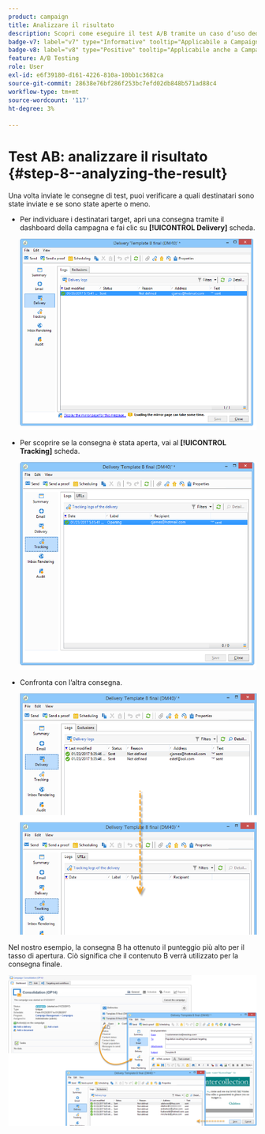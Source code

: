```yaml
---
product: campaign
title: Analizzare il risultato
description: Scopri come eseguire il test A/B tramite un caso d’uso dedicato
badge-v7: label="v7" type="Informative" tooltip="Applicabile a Campaign Classic v7"
badge-v8: label="v8" type="Positive" tooltip="Applicabile anche a Campaign v8"
feature: A/B Testing
role: User
exl-id: e6f39180-d161-4226-810a-10bb1c3682ca
source-git-commit: 28638e76bf286f253bc7efd02db848b571ad88c4
workflow-type: tm+mt
source-wordcount: '117'
ht-degree: 3%

---
```


# Test AB: analizzare il risultato {#step-8--analyzing-the-result}

Una volta inviate le consegne di test, puoi verificare a quali destinatari sono state inviate e se sono state aperte o meno.

* Per individuare i destinatari target, apri una consegna tramite il dashboard della campagna e fai clic su **[!UICONTROL Delivery]** scheda.

  ![](assets/use_case_abtesting_analysis_001.png)

* Per scoprire se la consegna è stata aperta, vai al **[!UICONTROL Tracking]** scheda.

  ![](assets/use_case_abtesting_analysis_002.png)

* Confronta con l’altra consegna.

  ![](assets/use_case_abtesting_analysis_003.png)

Nel nostro esempio, la consegna B ha ottenuto il punteggio più alto per il tasso di apertura. Ciò significa che il contenuto B verrà utilizzato per la consegna finale.

![](assets/use_case_abtesting_analysis_004.png)
